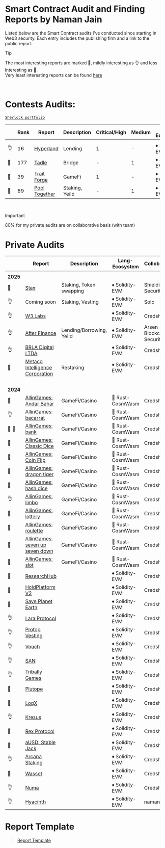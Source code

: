 <h1> Smart Contract Audit and Finding Reports by Naman Jain</h1>

Listed below are the Smart Contract audits I’ve conducted since starting in Web3 security. Each entry includes the publishing firm and a link to the public report.

> [!TIP]
> The most interesting reports are marked 💎, mildly interesting as 👌 and less interesting as 📰. <br>
> Very least interesting reports can be found [here](audit-reports/Least_interesting_reports.md)

<br>

# Contests Audits:

[`Sherlock portfolio`](https://audits.sherlock.xyz/watson/namx05)

|     | Rank | Report                                                                                                           | Description    | Critical/High | Medium | Lang-Ecosystem | Platform  |
| --- | ---- | ---------------------------------------------------------------------------------------------------------------- | -------------- | ------------- | ------ | -------------- | --------- |
|     |      |                                                                                                                  |                |               |        |                |           |
| 👌  | 16   | [Hyperland](https://cantina.xyz/competitions/cd180bb3-5d7d-46ed-8b99-d905e54a9d0b/leaderboard)                   | Lending        | 1             | -      | ♦ Solidity-EVM | Cantina   |
| 💎  | 177  | [Tadle](https://codehawks.cyfrin.io/c/2024-08-tadle/results?lt=contest&page=1&sc=reward&sj=reward&t=leaderboard) | Bridge         | -             | 1      | ♦ Solidity-EVM | CodeHawks |
| 💎  | 39   | [Trait Forge](https://code4rena.com/audits/2024-07-traitforge)                                                   | GameFi         | 1             | -      | ♦ Solidity-EVM | CodeArena |
| 📰  | 89   | [Pool Together](https://code4rena.com/audits/2023-07-pooltogether)                                               | Staking, Yeild | -             | 1      | ♦ Solidity-EVM | CodeArena |

<br>

> [!IMPORTANT]
> 80% for my private audits are on collaborative basis (with team)

# Private Audits

|             | Report                                                                                                                                            | Description              | Lang-Ecosystem   | Colloboration             |
| ----------- | ------------------------------------------------------------------------------------------------------------------------------------------------- | ------------------------ | ---------------- | ------------------------- |
|             |
| <b>2025</b> |
| 📰          | [Stax](audit-reports/md/Stax-Security-Review.md)                                                                                                  | Staking, Token swapping  | ♦ Solidity-EVM   | Shieldify Security        |
| 👌          | Coming soon                                                                                                                                       | Staking, Vesting         | ♦ Solidity-EVM   | Solo                      |
| 👌          | [W3.Labs](https://github.com/Credshields/audit-reports/blob/master/W3.labs_Final_Audit_Report.pdf)                                                |                          | ♦ Solidity-EVM   | Credshields               |
| 👌          | [After Finance](audit-reports/pdf/After-Finance-Report.pdf)                                                                                       | Lending/Borrowing, Yeild | ♦ Solidity-EVM   | Arsen Blockchain Security |
| 👌          | [BRLA Digital LTDA](https://github.com/Credshields/audit-reports/blob/master/BRLA_Final_Audit_Report.pdf)                                         |                          | ♦ Solidity-EVM   | Credshields               |
| 💎          | [Metaco Intelligence Corporation](https://github.com/Credshields/audit-reports/blob/master/Zoth_Final_Audit_Report.pdf)                           | Restaking                | ♦ Solidity-EVM   | Credshields               |
| <br>        |
| <b>2024</b> |
| 📰          | [AllinGames: Andar Bahar](https://github.com/Credshields/audit-reports/blob/master/AllInGames_Andar_Bahar_Final_Audit_Report.pdf)                 | GameFi/Casino            | 🦀 Rust-CosmWasm | Credshields               |
| 👌          | [AllinGames: bacarrat](https://github.com/Credshields/audit-reports/blob/master/AllInGames_Baccarat_Final_Audit_Report.pdf)                       | GameFi/Casino            | 🦀 Rust-CosmWasm | Credshields               |
| 💎 💎       | [AllinGames: bank](https://github.com/Credshields/audit-reports/blob/master/AllInGames_Bank_Final_Audit_Report.pdf)                               | GameFi/Casino            | 🦀 Rust-CosmWasm | Credshields               |
| 💎          | [AllinGames: Classic Dice](https://github.com/Credshields/audit-reports/blob/master/AllInGames_Classic_Dice_Final_Audit_Report.pdf)               | GameFi/Casino            | 🦀 Rust-CosmWasm | Credshields               |
| 💎          | [AllinGames: Coin Flip](https://github.com/Credshields/audit-reports/blob/master/AllInGames_Coin_Flip_Final_Audit_Report.pdf)                     | GameFi/Casino            | 🦀 Rust-CosmWasm | Credshields               |
| 📰          | [AllinGames: dragon tiger](https://github.com/Credshields/audit-reports/blob/master/AllInGames_Dragon_Tiger_Final_Audit_Report.pdf)               | GameFi/Casino            | 🦀 Rust-CosmWasm | Credshields               |
| 💎          | [AllinGames: hash dice](https://github.com/Credshields/audit-reports/blob/master/AllInGames_Hash_Dice_Final_Audit_Report.pdf)                     | GameFi/Casino            | 🦀 Rust-CosmWasm | Credshields               |
| 👌          | [AllinGames: limbo](https://github.com/Credshields/audit-reports/blob/master/AllInGames_Limbo_Final_Audit_Report.pdf)                             | GameFi/Casino            | 🦀 Rust-CosmWasm | Credshields               |
| 💎          | [AllinGames: lottery](https://github.com/Credshields/audit-reports/blob/master/AllInGames_Lottery_Final_Audit_Report.pdf)                         | GameFi/Casino            | 🦀 Rust-CosmWasm | Credshields               |
| 📰          | [AllinGames: roulette](https://github.com/Credshields/audit-reports/blob/master/AllInGames_Roulette_Final_Audit_Report.pdf)                       | GameFi/Casino            | 🦀 Rust-CosmWasm | Credshields               |
| 📰          | [AllinGames: seven up seven down](https://github.com/Credshields/audit-reports/blob/master/AllInGames_Seven_Up_Seven_Down_Final_Audit_Report.pdf) | GameFi/Casino            | 🦀 Rust-CosmWasm | Credshields               |
| 📰          | [AllinGames: slot](https://github.com/Credshields/audit-reports/blob/master/AllInGames_Slots_Final_Audit_Report.pdf)                              | GameFi/Casino            | 🦀 Rust-CosmWasm | Credshields               |
| 📰          | [ResearchHub](https://github.com/Credshields/audit-reports/blob/master/ResearchHub_SmartContract_Final_Audit_Report.pdf)                          |                          | ♦ Solidity-EVM   | Credshields               |
| 📰          | [HoldPlatform V2](https://github.com/Credshields/audit-reports/blob/master/HoldPlatform_Final_Audit_Report.pdf)                                   |                          | ♦ Solidity-EVM   | Credshields               |
| 💎          | [Save Planet Earth](https://github.com/Credshields/audit-reports/blob/master/SPE_Smart_Contract_Final_Audit_Report.pdf)                           |                          | ♦ Solidity-EVM   | Credshields               |
| 👌          | [Lara Protocol](https://github.com/Credshields/audit-reports/blob/master/Lara_Liquid_Staking_Final_Audit_Report.pdf)                              |                          | ♦ Solidity-EVM   | Credshields               |
| 👌          | [Protop Vesting](https://github.com/Credshields/audit-reports/blob/master/Protop_Vesting_Contracts_Final_Report.pdf)                              |                          | ♦ Solidity-EVM   | Credshields               |
| 👌          | [Vouch](https://github.com/Credshields/audit-reports/blob/master/Vouch_Contract_Final_Audit_Report.pdf)                                           |                          | ♦ Solidity-EVM   | Credshields               |
| 👌          | [SAN](https://github.com/Credshields/audit-reports/blob/master/SAN_Final_Report.pdf)                                                              |                          | ♦ Solidity-EVM   | Credshields               |
| 👌          | [Tribally Games](https://github.com/Credshields/audit-reports/blob/master/Tribally_Games_Final_Report.pdf)                                        |                          | ♦ Solidity-EVM   | Credshields               |
| 💎          | [Plutope](https://github.com/Credshields/audit-reports/blob/master/Plutope_Final_Audit_Report.pdf)                                                |                          | ♦ Solidity-EVM   | Credshields               |
| 💎          | [LogX](https://github.com/Credshields/audit-reports/blob/4d34781e41a23c270314fac5aced61fc24370f4c/LogX_Token_Final_Report.pdf)                    |                          | ♦ Solidity-EVM   | Credshields               |
| 👌          | [Kresus](https://github.com/Credshields/audit-reports/blob/master/Kresus_Final_Audit_Report.pdf)                                                  |                          | ♦ Solidity-EVM   | Credshields               |
| 💎          | [Rex Protocol](https://github.com/Credshields/audit-reports/blob/master/Rex_Exchange_Final_Audit_Report.pdf)                                      |                          | ♦ Solidity-EVM   | Credshields               |
| 💎          | [aUSD: Stable Jack](https://github.com/Credshields/audit-reports/blob/master/aUSD_SC_Final_Audit_Report.pdf)                                      |                          | ♦ Solidity-EVM   | Credshields               |
| 👌          | [Arcana Staking](https://github.com/Credshields/audit-reports/blob/master/Arcana_Staking_Contract_Final_Audit_Report.pdf)                         |                          | ♦ Solidity-EVM   | Credshields               |
| 💎          | [Wasset](https://github.com/Credshields/audit-reports/blob/master/Wasset_Final_Audit_Report.pdf)                                                  |                          | ♦ Solidity-EVM   | Credshields               |
| 👌          | [Numa](https://github.com/Credshields/audit-reports/blob/master/Numa_Final_Audit_Report.pdf)                                                      |                          | ♦ Solidity-EVM   | Credshields               |
| 👌          | [Hyacinth](audit-reports/md/Hyacinth-security-review.md)                                                                                          |                          | ♦ Solidity-EVM   | naman                     |

# Report Template

> [Report Template](audit-reports/report_template.md)
